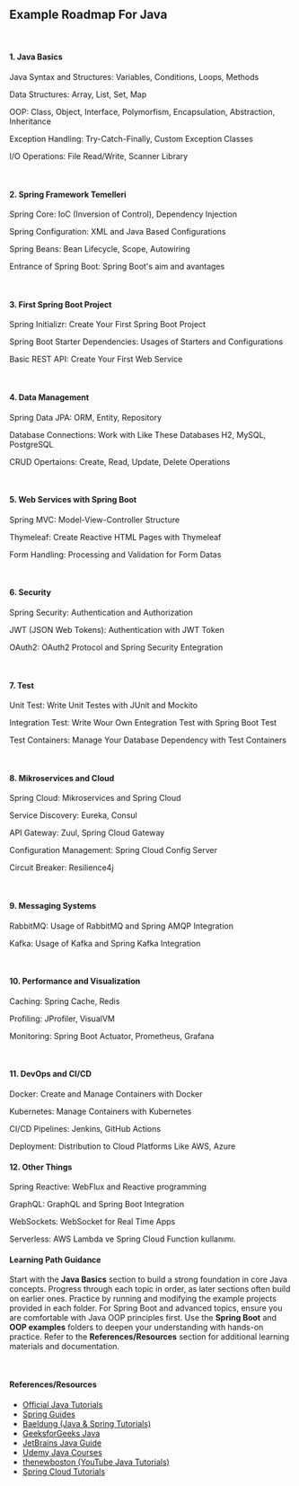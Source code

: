 <h2 id="roadmap">Example Roadmap For Java</h2>
<br>
<h4>1. Java Basics</h4>
<p>Java Syntax and Structures: Variables, Conditions, Loops, Methods</p>
<p>Data Structures: Array, List, Set, Map</p>
<p>OOP: Class, Object, Interface, Polymorfism, Encapsulation, Abstraction, Inheritance</p>
<p>Exception Handling: Try-Catch-Finally, Custom Exception Classes</p>
<p>I/O Operations: File Read/Write, Scanner Library</p>
<br>
<h4>2. Spring Framework Temelleri</h4>
<p>Spring Core: IoC (Inversion of Control), Dependency Injection</p>
<p>Spring Configuration: XML and Java Based Configurations</p>
<p>Spring Beans: Bean Lifecycle, Scope, Autowiring</p>
<p>Entrance of Spring Boot: Spring Boot's aim and avantages</p>
<br>
<h4>3. First Spring Boot Project</h4>
<p>Spring Initializr: Create Your First Spring Boot Project</p>
<p>Spring Boot Starter Dependencies: Usages of Starters and Configurations</p>
<p>Basic REST API: Create Your First Web Service</p>
<br>
<h4>4. Data Management</h4>
<p>Spring Data JPA: ORM, Entity, Repository</p>
<p>Database Connections: Work with Like These Databases H2, MySQL, PostgreSQL</p>
<p>CRUD Opertaions: Create, Read, Update, Delete Operations</p>
<br>
<h4>5. Web Services with Spring Boot</h4>
<p>Spring MVC: Model-View-Controller Structure</p>
<p>Thymeleaf: Create Reactive HTML Pages with Thymeleaf</p>
<p>Form Handling: Processing and Validation for Form Datas</p>
<br>
<h4>6. Security</h4>
<p>Spring Security: Authentication and Authorization</p>
<p>JWT (JSON Web Tokens): Authentication with JWT Token</p>
<p>OAuth2: OAuth2 Protocol and Spring Security Entegration</p>
<br>
<h4>7. Test</h4>
<p>Unit Test: Write Unit Testes with JUnit and Mockito</p>
<p>Integration Test: Write Wour Own Entegration Test with Spring Boot Test</p>
<p>Test Containers: Manage Your Database Dependency with Test Containers</p>
<br>
<h4>8. Mikroservices and Cloud</h4>
<p>Spring Cloud: Mikroservices and Spring Cloud</p>
<p>Service Discovery: Eureka, Consul</p>
<p>API Gateway: Zuul, Spring Cloud Gateway</p>
<p>Configuration Management: Spring Cloud Config Server</p>
<p>Circuit Breaker: Resilience4j</p>
<br>
<h4>9. Messaging Systems</h4>
<p>RabbitMQ: Usage of RabbitMQ and Spring AMQP Integration</p>
<p>Kafka: Usage of Kafka and Spring Kafka Integration</p>
<br>
<h4>10. Performance and Visualization</h4>
<p>Caching: Spring Cache, Redis</p>
<p>Profiling: JProfiler, VisualVM</p>
<p>Monitoring: Spring Boot Actuator, Prometheus, Grafana</p>
<br>
<h4>11. DevOps and CI/CD</h4>
<p>Docker: Create and Manage Containers with Docker</p>
<p>Kubernetes: Manage Containers with Kubernetes</p>
<p>CI/CD Pipelines: Jenkins, GitHub Actions</p>
<p>Deployment: Distribution to Cloud Platforms Like AWS, Azure</p>

<h4>12. Other Things</h4>
<p>Spring Reactive: WebFlux and Reactive programming</p>
<p>GraphQL: GraphQL and Spring Boot Integration</p>
<p>WebSockets: WebSocket for Real Time Apps</p>
Serverless: AWS Lambda ve Spring Cloud Function kullanımı.

<br>
<h4>Learning Path Guidance</h4>
<p>
Start with the <b>Java Basics</b> section to build a strong foundation in core Java concepts. Progress through each topic in order, as later sections often build on earlier ones. Practice by running and modifying the example projects provided in each folder. For Spring Boot and advanced topics, ensure you are comfortable with Java OOP principles first. Use the <b>Spring Boot</b> and <b>OOP examples</b> folders to deepen your understanding with hands-on practice. Refer to the <b>References/Resources</b> section for additional learning materials and documentation.
</p>
<br>
<h4>References/Resources</h4>
<ul>
  <li><a href="https://docs.oracle.com/javase/tutorial/">Official Java Tutorials</a></li>
  <li><a href="https://spring.io/guides">Spring Guides</a></li>
  <li><a href="https://www.baeldung.com/">Baeldung (Java & Spring Tutorials)</a></li>
  <li><a href="https://www.geeksforgeeks.org/java/">GeeksforGeeks Java</a></li>
  <li><a href="https://www.jetbrains.com/idea/guide/tutorials/java/">JetBrains Java Guide</a></li>
  <li><a href="https://www.udemy.com/topic/java/">Udemy Java Courses</a></li>
  <li><a href="https://www.youtube.com/user/thenewboston">thenewboston (YouTube Java Tutorials)</a></li>
  <li><a href="https://www.springcloud.io/">Spring Cloud Tutorials</a></li>
</ul>
